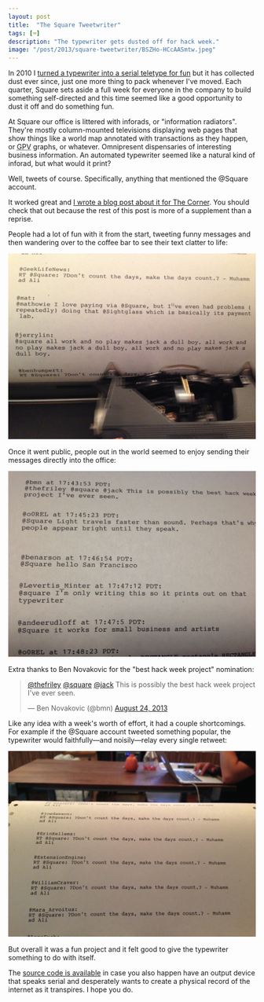 ```yaml
---
layout: post
title:  "The Square Tweetwriter"
tags: [⌨️]
description: "The typewriter gets dusted off for hack week."
image: "/post/2013/square-tweetwriter/BSZHo-HCcAASmtw.jpeg"
---
```

In 2010 I [turned a typewriter into a serial teletype for fun](http://numist.net/post/2010/project-typewriter.html) but it has collected dust ever since, just one more thing to pack whenever I've moved. Each quarter, Square sets aside a full week for everyone in the company to build something self-directed and this time seemed like a good opportunity to dust it off and do something fun.

At Square our office is littered with inforads, or "information radiators". They're mostly column-mounted televisions displaying web pages that show things like a world map annotated with transactions as they happen, or <abbr title="Gross Payment Volume">GPV</abbr> graphs, or whatever. Omnipresent dispensaries of interesting business information. An automated typewriter seemed like a natural kind of inforad, but what would it print?

Well, tweets of course. Specifically, anything that mentioned the @Square account.

It worked great and [I wrote a blog post about it for The Corner](https://developer.squareup.com/blog/the-square-tweetwriter/). You should check that out because the rest of this post is more of a supplement than a reprise.

People had a lot of fun with it from the start, tweeting funny messages and then wandering over to the coffee bar to see their text clatter to life:

![Jerry Lin tweets: "@square all work and no play makes jack a dull boy. all work and no play makes jack a dull boy. all work and no play makes jack a dull boy."](IMG_0932.jpeg)

Once it went public, people out in the world seemed to enjoy sending their messages directly into the office:

![@Levertis_Menter tweets: "@square I'm only writing this so it prints out on that typewriter"](IMG_0935.jpeg)

Extra thanks to Ben Novakovic for the "best hack week project" nomination:

<blockquote class="twitter-tweet"><p lang="en" dir="ltr"><a href="https://twitter.com/thefriley?ref_src=twsrc%5Etfw">@thefriley</a> <a href="https://twitter.com/Square?ref_src=twsrc%5Etfw">@square</a> <a href="https://twitter.com/jack?ref_src=twsrc%5Etfw">@jack</a> This is possibly the best hack week project I&#39;ve ever seen.</p>&mdash; Ben Novakovic (@bmn) <a href="https://twitter.com/bmn/status/371070320251125760">August 24, 2013</a></blockquote> <script async src="https://platform.twitter.com/widgets.js" charset="utf-8"></script>

Like any idea with a week's worth of effort, it had a couple shortcomings. For example if the @Square account tweeted something popular, the typewriter would faithfully—and noisily—relay every single retweet:

![Printed half a dozen times before the paper curls over the horizon, various accounts tweeting "RT @Square: ?Don't count the days, make the days count.? - Muhammad Ali", which was only made funnier by the typewriter's inability to map smart quotes to a key (the question mark was used as a default when an unknown character came across the wire)](IMG_0931.jpeg)

But overall it was a fun project and it felt good to give the typewriter something to do with itself.

The [source code is available](https://github.com/numist/Tweetwriter) in case you also happen have an output device that speaks serial and desperately wants to create a physical record of the internet as it transpires. I hope you do.
